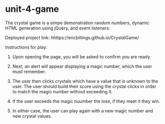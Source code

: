 # unit-4-game


The crystal game is a simpe demonstration random numbers, dynamic HTML generation using jQuery, and event listeners.

Deployed project link: hhttps://ericbillings.github.io/CrystalGame/

Instructions for play:

1.  Upon opening the page, you will be asked to confirm you are ready.

2.  Next, an alert will appear displaying a magic number, which the user must remember.

3.  The user then clicks crystals which have a value that is unknown to the user. The user should build their score using the crystal clicks in order to match the magic number without exceeding it.  

4.  If the user exceeds the magic nuumber the lose, if they meet it they win.

5.  In either case, the user can play again with a new magic number and new crystal values.


